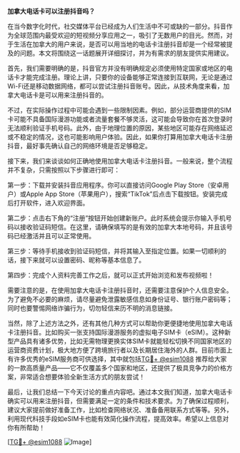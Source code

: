 **加拿大电话卡可以注册抖音吗？**

在当今数字化时代，社交媒体平台已经成为人们生活中不可或缺的一部分。抖音作为全球范围内最受欢迎的短视频分享应用之一，吸引了无数用户的目光。然而，对于生活在加拿大的用户来说，是否可以用当地的电话卡注册抖音却是一个经常被提及的问题。本文将围绕这一话题展开详细探讨，并为有需求的朋友提供实用建议。

首先，我们需要明确的是，抖音官方并没有明确规定必须使用特定国家或地区的电话卡才能完成注册。理论上讲，只要你的设备能够正常连接到互联网，无论是通过Wi-Fi还是移动数据网络，都可以尝试注册抖音账号。因此，从技术角度来看，加拿大电话卡是可以用来注册抖音的。

不过，在实际操作过程中可能会遇到一些限制因素。例如，部分运营商提供的SIM卡可能不具备国际漫游功能或者流量套餐不够灵活，这可能会导致你在首次登录时无法顺利验证手机号码。此外，由于地理位置的原因，某些地区可能存在网络延迟或不稳定的情况，这也可能影响用户体验。因此，如果你打算用加拿大电话卡注册抖音，最好事先确认自己的网络环境是否足够稳定。

接下来，我们来谈谈如何正确地使用加拿大电话卡注册抖音。一般来说，整个流程并不复杂，只需按照以下步骤进行即可：

第一步：下载并安装抖音应用程序。你可以直接访问Google Play Store（安卓用户）或Apple App Store（苹果用户），搜索“TikTok”后点击下载按钮。安装完成后打开软件，进入欢迎界面。

第二步：点击右下角的“注册”按钮开始创建新账户。此时系统会提示你输入手机号码以接收验证码短信。在这里，请确保填写的是有效的加拿大本地号码，并且该号码已经激活并且可以正常使用。

第三步：等待手机接收到验证码短信，并将其输入至指定位置。如果一切顺利的话，接下来就可以设置密码、昵称等基本信息了。

第四步：完成个人资料完善工作之后，就可以正式开始浏览和发布视频啦！

需要注意的是，在使用加拿大电话卡注册抖音时，还需要注意保护个人信息安全。为了避免不必要的麻烦，请尽量避免泄露敏感信息如身份证号、银行账户密码等；同时也要警惕网络诈骗行为，切勿轻信来历不明的消息链接。

当然，除了上述方法之外，还有其他几种方式可以帮助你更便捷地使用加拿大电话卡注册抖音。比如购买一张支持国际漫游服务的虚拟电子SIM卡（eSIM）。这种新型产品具有诸多优势，比如无需物理更换实体SIM卡就能轻松切换不同国家地区的运营商资费计划，极大地方便了跨境旅行者以及长期居住海外的人群。目前市面上有许多优秀的eSIM服务商可供选择，其中就包括[TG💪+ @esim1088](https://t.me/s/esim1088) 推荐给大家的一款高质量产品——它不仅覆盖多个国家和地区，还提供了极具竞争力的价格方案，非常适合想要体验全新生活方式的朋友尝试！

最后，让我们总结一下今天讨论的重点内容吧。通过本文我们知道，加拿大电话卡确实可以用来注册抖音，但需要满足一定的条件和技术要求。为了确保过程顺利，建议大家提前做好准备工作，比如检查网络状况、准备备用联系方式等等。另外，利用现代科技手段如eSIM卡也能有效简化操作流程，提高效率。希望以上信息对你有所帮助！

[[TG💪+ @esim1088](https://t.me/s/esim1088) ![Image](https://i.postimg.cc/4NQfJmqS/Snipaste-2025-05-13-00-14-12.png)]